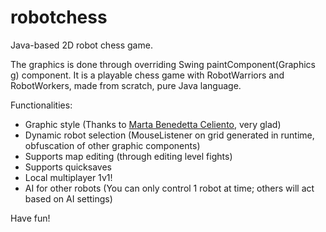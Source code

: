 # robotchess
Java-based 2D robot chess game.

The graphics is done through overriding Swing paintComponent(Graphics g) component.
It is a playable chess game with RobotWarriors and RobotWorkers, made from scratch, pure Java language.

Functionalities:
- Graphic style (Thanks to <a href="https://github.com/martaceliento" target="_blank">Marta Benedetta Celiento</a>, very glad)
- Dynamic robot selection (MouseListener on grid generated in runtime, obfuscation of other graphic components)
- Supports map editing (through editing level fights)
- Supports quicksaves
- Local multiplayer 1v1! 
- AI for other robots (You can only control 1 robot at time; others will act based on AI settings)

Have fun!
